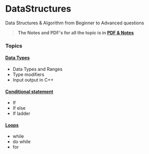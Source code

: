 # DataStructures
Data Structures &amp; Algorithm from Beginner to Advanced questions

> **The Notes and PDF's for all the topic is in [PDF & Notes](https://github.com/Navu4/DataStructures/tree/main/PDF%20%26%20Notes)**

### Topics
#### [Data Types](https://github.com/Navu4/DataStructures/tree/main/Data%20Types)
- Data Types and Ranges
-  Type modifiers
- Input output in C++
#### [Conditional statement](https://github.com/Navu4/DataStructures/tree/main/Conditional%20statement)
- If 
- If else
- If ladder
#### [Loops](https://github.com/Navu4/DataStructures/tree/main/Loops)
- while 
- do while
- for

